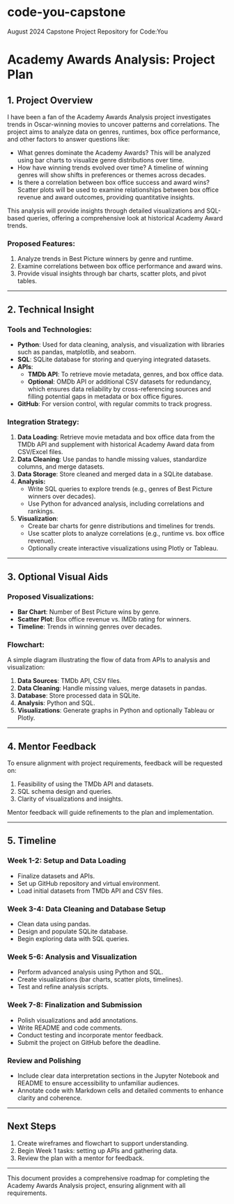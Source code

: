 # code-you-capstone
August 2024 Capstone Project Repository for Code:You

# Academy Awards Analysis: Project Plan

## **1. Project Overview**
I have been a fan of the Academy Awards Analysis project investigates trends in Oscar-winning movies to uncover patterns and correlations. The project aims to analyze data on genres, runtimes, box office performance, and other factors to answer questions like:
- What genres dominate the Academy Awards? This will be analyzed using bar charts to visualize genre distributions over time.
- How have winning trends evolved over time? A timeline of winning genres will show shifts in preferences or themes across decades.
- Is there a correlation between box office success and award wins? Scatter plots will be used to examine relationships between box office revenue and award outcomes, providing quantitative insights.

This analysis will provide insights through detailed visualizations and SQL-based queries, offering a comprehensive look at historical Academy Award trends.

### **Proposed Features:**
1. Analyze trends in Best Picture winners by genre and runtime.
2. Examine correlations between box office performance and award wins.
3. Provide visual insights through bar charts, scatter plots, and pivot tables.

---

## **2. Technical Insight**

### **Tools and Technologies:**
- **Python**: Used for data cleaning, analysis, and visualization with libraries such as pandas, matplotlib, and seaborn.
- **SQL**: SQLite database for storing and querying integrated datasets.
- **APIs**:
  - **TMDb API**: To retrieve movie metadata, genres, and box office data.
  - **Optional**: OMDb API or additional CSV datasets for redundancy, which ensures data reliability by cross-referencing sources and filling potential gaps in metadata or box office figures.
- **GitHub**: For version control, with regular commits to track progress.

### **Integration Strategy:**
1. **Data Loading**: Retrieve movie metadata and box office data from the TMDb API and supplement with historical Academy Award data from CSV/Excel files.
2. **Data Cleaning**: Use pandas to handle missing values, standardize columns, and merge datasets.
3. **Data Storage**: Store cleaned and merged data in a SQLite database.
4. **Analysis:**
   - Write SQL queries to explore trends (e.g., genres of Best Picture winners over decades).
   - Use Python for advanced analysis, including correlations and rankings.
5. **Visualization**:
   - Create bar charts for genre distributions and timelines for trends.
   - Use scatter plots to analyze correlations (e.g., runtime vs. box office revenue).
   - Optionally create interactive visualizations using Plotly or Tableau.

---

## **3. Optional Visual Aids**

### **Proposed Visualizations:**
- **Bar Chart**: Number of Best Picture wins by genre.
- **Scatter Plot**: Box office revenue vs. IMDb rating for winners.
- **Timeline**: Trends in winning genres over decades.

### **Flowchart:**
A simple diagram illustrating the flow of data from APIs to analysis and visualization:
1. **Data Sources**: TMDb API, CSV files.
2. **Data Cleaning**: Handle missing values, merge datasets in pandas.
3. **Database**: Store processed data in SQLite.
4. **Analysis**: Python and SQL.
5. **Visualizations**: Generate graphs in Python and optionally Tableau or Plotly.

---

## **4. Mentor Feedback**
To ensure alignment with project requirements, feedback will be requested on:
1. Feasibility of using the TMDb API and datasets.
2. SQL schema design and queries.
3. Clarity of visualizations and insights.

Mentor feedback will guide refinements to the plan and implementation.

---

## **5. Timeline**

### **Week 1-2: Setup and Data Loading**
- Finalize datasets and APIs.
- Set up GitHub repository and virtual environment.
- Load initial datasets from TMDb API and CSV files.

### **Week 3-4: Data Cleaning and Database Setup**
- Clean data using pandas.
- Design and populate SQLite database.
- Begin exploring data with SQL queries.

### **Week 5-6: Analysis and Visualization**
- Perform advanced analysis using Python and SQL.
- Create visualizations (bar charts, scatter plots, timelines).
- Test and refine analysis scripts.

### **Week 7-8: Finalization and Submission**
- Polish visualizations and add annotations.
- Write README and code comments.
- Conduct testing and incorporate mentor feedback.
- Submit the project on GitHub before the deadline.

### **Review and Polishing**
- Include clear data interpretation sections in the Jupyter Notebook and README to ensure accessibility to unfamiliar audiences.
- Annotate code with Markdown cells and detailed comments to enhance clarity and coherence.

---

## **Next Steps**
1. Create wireframes and flowchart to support understanding.
2. Begin Week 1 tasks: setting up APIs and gathering data.
3. Review the plan with a mentor for feedback.

---

This document provides a comprehensive roadmap for completing the Academy Awards Analysis project, ensuring alignment with all requirements.

